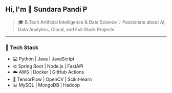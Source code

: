 ## Hi, I'm 👋 Sundara Pandi P

> 🎓 B.Tech Artificial Intelligence & Data Science 
> 💡 Passionate about AI, Data Analytics, Cloud, and Full Stack Projects 

---

### 🚀 Tech Stack
- 💻 Python | Java | JavaScript
- ⚙️ Spring Boot | Node.js | FastAPI
- ☁️ AWS | Docker | GitHub Actions
- 🧠 TensorFlow | OpenCV | Scikit-learn
- 📊 MySQL | MongoDB | Hadoop
